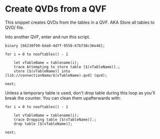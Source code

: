 # Create QVDs from a QVF

This snippet creates QVDs from the tables in a QVF. AKA Store all tables to QVD/ file.

Into another QVF, enter and run this script.

```
binary [66230f99-6da0-4d7f-9558-67b738c36e48];

for i = 0 to nooftables() - 1

	let vTableName = tablename(i);
	trace Attempting to store table [$(vTableName)].;
	store [$(vTableName)] into [lib://connectionName/$(vTableName).qvd] (qvd);

next;
```

Unless a temporary table is used, don't drop table during this loop as you'll break the counter. You can clean them upafterwards with:

```
for i = 0 to nooftables() - 1

	let vTableName = tablename(i);
	trace Dropping table [$(vTableName)].;
	drop table [$(vTableName)];

next;
```

